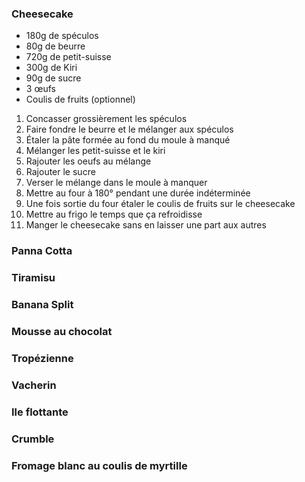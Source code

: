 ### Cheesecake
- 180g de spéculos
- 80g de beurre
- 720g de petit-suisse
- 300g de Kiri
- 90g de sucre
- 3 œufs
- Coulis de fruits (optionnel)
1. Concasser grossièrement les spéculos
2. Faire fondre le beurre et le mélanger aux spéculos
3. Étaler la pâte formée au fond du moule à manqué 
4. Mélanger les petit-suisse et le kiri
5. Rajouter les oeufs au mélange 
6. Rajouter le sucre
7. Verser le mélange dans le moule à manquer
8. Mettre au four à 180° pendant une durée indéterminée
9. Une fois sortie du four étaler le coulis de fruits sur le cheesecake
10. Mettre au frigo le temps que ça refroidisse
11. Manger le cheesecake sans en laisser une part aux autres
### Panna Cotta
### Tiramisu
### Banana Split
### Mousse au chocolat
### Tropézienne
### Vacherin
### Ile flottante
### Crumble
### Fromage blanc au coulis de myrtille